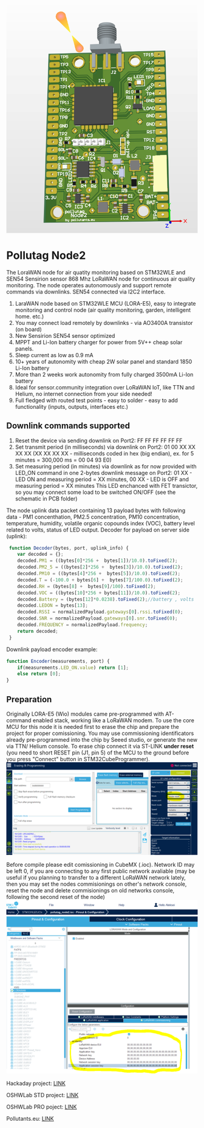 ![the Node2](https://github.com/WeSpeakEnglish/pollutag_node2/blob/main/node2.png)
# Pollutag Node2
The LoraWAN node for air quatity monitoring based on STM32WLE and SEN54 Sensirion sensor
868 Mhz LoRaWAN node for continuous air quality monitoring. The node operates autonomously and support remote commands via downlinks.
SEN54 connected via I2C2 interface.
1. LaraWAN node based on STM32WLE MCU (LORA-E5), easy to integrate monitoring and control node (air quality monitoring, garden, intelligent home. etc.)
2. You may connect load remotely by downlinks - via AO3400A transistor (on board)
3. New Sensirion SEN54 sensor optimized
4. MPPT and Li-Ion battery charger for power from 5V++ cheap solar panels.
5. Sleep current as low as 0.9 mA
6. 10+ years of autonomity with cheap 2W solar panel and standard 1850 Li-Ion battery
7. More than 2 weeks work autonomity from fully charged 3500mA  Li-Ion battery
8. Ideal for sensor.community integration over LoRaWAN IoT, like TTN and Helium, no internet connection from your side needed!
9. Full fledged with routed test points - easy to solder - easy to add functionality (inputs, outputs, interfaces etc.)

## Downlink commands supported
1. Reset the device via sending downlink on Port2: FF FF FF FF FF FF
2. Set transmit period (in milliseconds) via downlink on Port2: 01 00 XX XX XX XX (XX XX XX XX - milliseconds coded in hex (big endian), ex. for 5 minutes = 300,000 ms = 00 04 93 E0)
3. Set measuring period (in minutes) via downlink as for now provided with LED_ON command in one 2-bytes downlink message on Port2: 01 XX - LED ON and  measuring period = XX minutes, 00 XX - LED is OFF and  measuring period = XX minutes
   This LED enchanced with FET transictor, so you may connect some load to be switched ON/OFF (see the schematic in PCB folder)  
         
The node uplink data packet containing 13 payload bytes with following data - PM1 concenthation, PM2.5 concentration, PM10 concentration, temperature,
humidity, volatile organic copounds index (VOC), battery level related to volts, status of LED output. 
Decoder for payload on server side (uplink):
```js
 function Decoder(bytes, port, uplink_info) {
    var decoded = {};
    decoded.PM1 = ((bytes[0]*256 +  bytes[1])/10.0).toFixed(2);
    decoded.PM2_5 = ((bytes[2]*256 +  bytes[3])/10.0).toFixed(2);
    decoded.PM10 = ((bytes[4]*256 +  bytes[5])/10.0).toFixed(2);
    decoded.T = (-100.0 + bytes[6] +  bytes[7]/100.0).toFixed(2);
    decoded.RH = (bytes[8] +  bytes[9]/100).toFixed(2);
    decoded.VOC = ((bytes[10]*256 + bytes[11])/10.0).toFixed(2);
    decoded.Battery = (bytes[12]*0.0238).toFixed(2);//battery , volts
    decoded.LEDON = bytes[13];
    decoded.RSSI = normalizedPayload.gateways[0].rssi.toFixed(0);
    decoded.SNR = normalizedPayload.gateways[0].snr.toFixed(0);
    decoded.FREQUENCY = normalizedPayload.frequency;
    return decoded;
 }
```
Downlink payload encoder example:
```js
function Encoder(measurements, port) {
    if(measurements.LED_ON.value) return [1];
    else return [0];
}
```
## Preparation
Originally LORA-E5 (Wio)  modules came pre-programmed with AT-command enabled stack, working like a LoRaWAN modem.
To use the core MCU for this node it is needed first to erase the chip and prepare the project for proper comissioning. You may use commissioning identificators already pre-programmed into the chip by Seeed studio, or generate the new via TTN/ Helium console.
To erase chip connect it via ST-LINK **under reset** (you need to short RESET pin (J1, pin 5) of the MCU to the ground before you press "Connect" button in STM32CubeProgrammer).
![to compile please edit comissioning first](https://github.com/WeSpeakEnglish/images/blob/main/connect_under_reset_pollutagNode.png)

Before compile please edit comissioning in CubeMX (.ioc). Network ID may be left 0, if you are connecting to any first public network avaliable (may be useful if you planning to transfer to a different LoRaWAN network lately, then you may set the nodes commisionings on other's network console, reset the node and delete commisionings on old networks console, following the second reset of the node)
![to compile please edit comissioning first](https://github.com/WeSpeakEnglish/pollutag_node2/blob/main/commissioning.png)

Hackaday project: [LINK](https://hackaday.io/project/198348-pollutagnode2-air-quality-monitor-lorawan)

OSHWLab STD project: [LINK](https://oshwlab.com/pinelab/pollutagnode2-lorawan-node-air-quality-monitor)

OSHWLab PRO poject: [LINK](https://oshwlab.com/pinelab/pollutag2)

Pollutants.eu: [LINK](https://pollutants.eu/index.php/component/search/?searchword=pollutag&searchphrase=all&Itemid=121)

